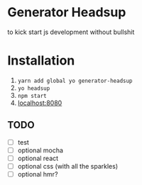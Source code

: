 # Generator Headsup

to kick start js development without bullshit

# Installation

1. `yarn add global yo generator-headsup`
1. `yo headsup`
1. `npm start`
1. [localhost:8080](http://localhost:8080)

## TODO

* [ ] test
* [ ] optional mocha
* [ ] optional react
* [ ] optional css (with all the sparkles)
* [ ] optional hmr?
